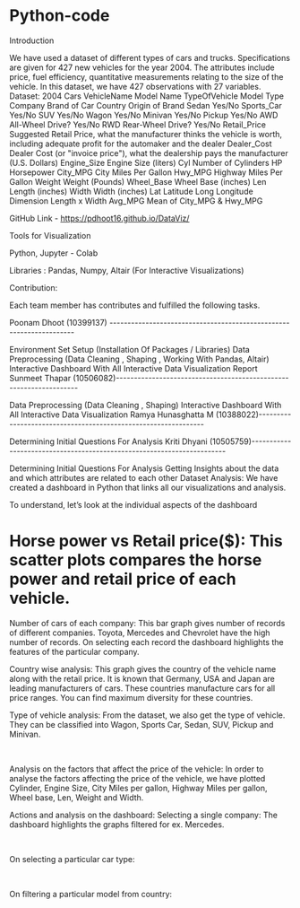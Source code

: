 # Python-code
Introduction

We have used a dataset of different types of cars and trucks. Specifications are given for 427 new vehicles for the year 2004. The attributes include price, fuel efficiency, quantitative measurements relating to the size of the vehicle. In this dataset, we have 427 observations with 27 variables. Dataset: 2004 Cars VehicleName	Model Name TypeOfVehicle	Model Type Company Brand of Car Country	Origin of Brand Sedan	Yes/No Sports_Car	Yes/No SUV	Yes/No Wagon	Yes/No Minivan	Yes/No Pickup Yes/No AWD	All-Wheel Drive? Yes/No RWD	Rear-Wheel Drive? Yes/No Retail_Price	Suggested Retail Price, what the manufacturer thinks the vehicle is worth, including adequate profit for the automaker and the dealer Dealer_Cost	Dealer Cost (or "invoice price"), what the dealership pays the manufacturer (U.S. Dollars) Engine_Size	Engine Size (liters) Cyl	Number of Cylinders HP	Horsepower City_MPG	City Miles Per Gallon Hwy_MPG	Highway Miles Per Gallon Weight	Weight (Pounds) Wheel_Base	Wheel Base (inches) Len	Length (inches) Width	Width (inches) Lat	Latitude Long	Longitude Dimension	Length x Width Avg_MPG	Mean of City_MPG & Hwy_MPG

GitHub Link - https://pdhoot16.github.io/DataViz/

Tools for Visualization

Python, Jupyter - Colab

Libraries : Pandas, Numpy, Altair (For Interactive Visualizations)

Contribution:

Each team member has contributes and fulfilled the following tasks.

Poonam Dhoot (10399137) --------------------------------------------------------------------

Environment Set Setup (Installation Of Packages / Libraries)
Data Preprocessing (Data Cleaning , Shaping , Working With Pandas, Altair)
Interactive Dashboard With All Interactive Data Visualization
Report
Sunmeet Thapar (10506082)-------------------------------------------------------------------

Data Preprocessing (Data Cleaning , Shaping)
Interactive Dashboard With All Interactive Data Visualization
Ramya Hunasghatta M (10388022)---------------------------------------------------------------

Determining Initial Questions For Analysis
Kriti Dhyani (10505759)-----------------------------------------------------------------------

Determining Initial Questions For Analysis
Getting Insights about the data and which attributes are related to each other
Dataset Analysis: We have created a dashboard in Python that links all our visualizations and analysis.

To understand, let’s look at the individual aspects of the dashboard

# Horse power vs Retail price($): This scatter plots compares the horse power and retail price of each vehicle.


Number of cars of each company: This bar graph gives number of records of different companies. Toyota, Mercedes and Chevrolet have the high number of records. On selecting each record the dashboard highlights the features of the particular company.  

Country wise analysis: This graph gives the country of the vehicle name along with the retail price. It is known that Germany, USA and Japan are leading manufacturers of cars. These countries manufacture cars for all price ranges. You can find maximum diversity for these countries.





Type of vehicle analysis: From the dataset, we also get the type of vehicle. They can be classified into Wagon, Sports Car, Sedan, SUV, Pickup and Minivan.
 

 

Analysis on the factors that affect the price of the vehicle: In order to analyse the factors affecting the price of the vehicle, we have plotted Cylinder, Engine Size, City Miles per gallon, Highway Miles per gallon, Wheel base, Len, Weight and Width.
 

Actions and analysis on the dashboard: Selecting a single company: The dashboard highlights the graphs filtered for ex. Mercedes.

 

On selecting a particular car type:

 

On filtering a particular model from country:

 